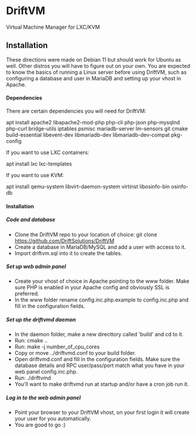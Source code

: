 # DriftVM
Virtual Machine Manager for LXC/KVM

## Installation
These directions were made on Debian 11 but should work for Ubuntu as well. Other distros you will have to figure out on your own. You are expected to know the basics of running a Linux server before using DriftVM, such as configuring a database and user in MariaDB and setting up your vhost in Apache.

#### Dependencies

There are certain dependencies you will need for DriftVM:

apt install apache2 libapache2-mod-php php-cli php-json php-mysqlnd php-curl bridge-utils iptables psmisc mariadb-server lm-sensors git cmake build-essential libevent-dev libmariadb-dev libmariadb-dev-compat pkg-config

If you want to use LXC containers:

apt install lxc lxc-templates

If you want to use KVM:

apt install qemu-system libvirt-daemon-system virtinst libosinfo-bin osinfo-db

#### Installation

##### Code and database

- Clone the DriftVM repo to your location of choice: git clone https://github.com/DriftSolutions/DriftVM
- Create a database in MariaDB/MySQL and add a user with access to it.
- Import driftvm.sql into it to create the tables.

##### Set up web admin panel

- Create your vhost of choice in Apache pointing to the www folder. Make sure PHP is enabled in your Apache config and obviously SSL is preferred.
- In the www folder rename config.inc.php.example to config.inc.php and fill in the configuration fields.

##### Set up the driftvmd daemon

- In the daemon folder, make a new directtory called 'build' and cd to it.
- Run: cmake ..
- Run: make -j number_of_cpu_cores
- Copy or move ../driftvmd.conf to your build folder.
- Open driftvmd.conf and fill in the configuration fields. Make sure the database details and RPC user/pass/port match what you have in your web panel config.inc.php.
- Run: ./driftvmd
- You'll want to make driftvmd run at startup and/or have a cron job run it.

##### Log in to the web admin panel

- Point your browser to your DriftVM vhost, on your first login it will create your user for you automatically.
- You are good to go :)
